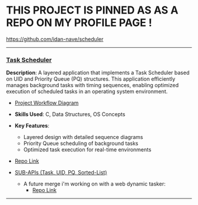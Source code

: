 # THIS PROJECT IS PINNED AS AS A REPO ON MY PROFILE PAGE !
https://github.com/idan-nave/scheduler

---

### [**Task Scheduler**](https://github.com/idan-nave/scheduler)
**Description**: A layered application that implements a Task Scheduler based on UID and Priority Queue (PQ) structures. This application efficiently manages background tasks with timing sequences, enabling optimized execution of scheduled tasks in an operating system environment.
- [Project Workflow Diagram](https://drive.google.com/file/d/1oKYz0kP_xWoVIowDGw-Os6PRUk1kzKkI/view?usp=sharing)

- **Skills Used**: C, Data Structures, OS Concepts
- **Key Features**:
  - Layered design with detailed sequence diagrams
  - Priority Queue scheduling of background tasks
  - Optimized task execution for real-time environments
- [Repo Link](https://github.com/idan-nave/scheduler)
- [SUB-APIs (Task, UID, PQ, Sorted-List)](https://github.com/idan-nave/portfolio/tree/main/Data-Structures)
  - A future merge i'm working on with a web dynamic tasker:
    - [Repo Link](https://github.com/idan-nave/portfolio/tree/main/Full-Stack/proj_dynamic_todo_list)

---
